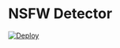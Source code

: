 # NSFW Detector

[![Deploy](https://www.herokucdn.com/deploy/button.svg)](https://www.heroku.com/deploy/?template=https://github.com/naptestdev/nsfw-detector)
